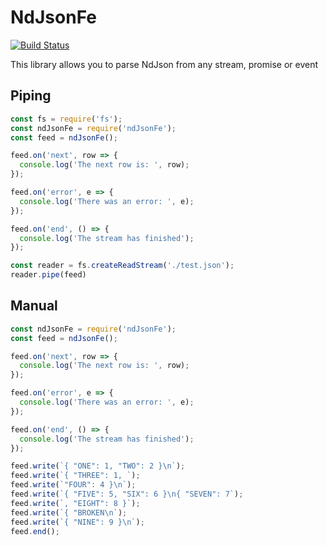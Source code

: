 # NdJsonFe
[![Build Status](https://travis-ci.org/markwylde/ndjson-fe.svg?branch=master)](https://travis-ci.org/markwylde/ndjson-fe)

This library allows you to parse NdJson from any stream, promise or event

## Piping
```javascript
const fs = require('fs');
const ndJsonFe = require('ndJsonFe');
const feed = ndJsonFe();

feed.on('next', row => {
  console.log('The next row is: ', row);
});

feed.on('error', e => {
  console.log('There was an error: ', e);
});

feed.on('end', () => {
  console.log('The stream has finished');
});

const reader = fs.createReadStream('./test.json');
reader.pipe(feed)
```

## Manual
```javascript
const ndJsonFe = require('ndJsonFe');
const feed = ndJsonFe();

feed.on('next', row => {
  console.log('The next row is: ', row);
});

feed.on('error', e => {
  console.log('There was an error: ', e);
});

feed.on('end', () => {
  console.log('The stream has finished');
});

feed.write(`{ "ONE": 1, "TWO": 2 }\n`);
feed.write(`{ "THREE": 1, `);
feed.write(`"FOUR": 4 }\n`);
feed.write(`{ "FIVE": 5, "SIX": 6 }\n{ "SEVEN": 7`);
feed.write(`, "EIGHT": 8 }`);
feed.write(`{ "BROKEN\n`);
feed.write(`{ "NINE": 9 }\n`);
feed.end();
```
